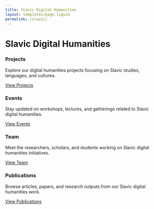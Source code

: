 ```yaml
---
title: Slavic Digital Humanities
layout: templates/page.liquid
permalink: /slavic/
---
```


# Slavic Digital Humanities

<div class="row mt-5">
  <div class="col-md-3 mb-4">
    <div class="card h-100 shadow-sm">
      <div class="card-body d-flex flex-column">
        <h3 class="card-title h4 font-weight-bold">Projects</h3>
        <p class="card-text">Explore our digital humanities projects focusing on Slavic studies, languages, and cultures.</p>
        <a href="/slavic/projects/" class="btn btn-primary mt-auto">View Projects</a>
      </div>
    </div>
  </div>
  
  <div class="col-md-3 mb-4">
    <div class="card h-100 shadow-sm">
      <div class="card-body d-flex flex-column">
        <h3 class="card-title h4 font-weight-bold">Events</h3>
        <p class="card-text">Stay updated on workshops, lectures, and gatherings related to Slavic digital humanities.</p>
        <a href="/slavic/events/" class="btn btn-primary mt-auto">View Events</a>
      </div>
    </div>
  </div>
  
  <div class="col-md-3 mb-4">
    <div class="card h-100 shadow-sm">
      <div class="card-body d-flex flex-column">
        <h3 class="card-title h4 font-weight-bold">Team</h3>
        <p class="card-text">Meet the researchers, scholars, and students working on Slavic digital humanities initiatives.</p>
        <a href="/slavic/team/" class="btn btn-primary mt-auto">View Team</a>
      </div>
    </div>
  </div>

  <div class="col-md-3 mb-4">
    <div class="card h-100 shadow-sm">
      <div class="card-body d-flex flex-column">
        <h3 class="card-title h4 font-weight-bold">Publications</h3>
        <p class="card-text">Browse articles, papers, and research outputs from our Slavic digital humanities work.</p>
        <a href="/slavic/publications/" class="btn btn-primary mt-auto">View Publications</a>
      </div>
    </div>
  </div>
</div>
